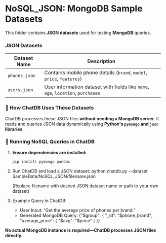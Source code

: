 # NoSQL_JSON: MongoDB Sample Datasets
This folder contains **JSON datasets** used for testing **MongoDB** queries.

### JSON Datasets
| Dataset Name   | Description |
|---------------|-------------|
| `phones.json`  | Contains mobile phone details (`brand`, `model`, `price`, `features`) |
| `users.json`   | User information dataset with fields like `name`, `age`, `location`, `purchases` |

### 🔹 How ChatDB Uses These Datasets
ChatDB processes these JSON files **without needing a MongoDB server**. It reads and queries JSON data dynamically using **Python's `pymongo` and `json` libraries**.

### 🚀 Running NoSQL Queries in ChatDB
1. **Ensure dependencies are installed:**
   ```bash
   pip install pymongo pandas
2. Run ChatDB and load a JSON dataset:
   python chatdb.py --dataset SampleData/NoSQL_JSON/filename.json

   (Replace filename with desired JSON dataset name or path to your own dataset)
3. Example Query in ChatDB:
   - User Input: “Get the average price of phones per brand.”
   - Generated MongoDB Query: {"$group": { "_id": "$phone_brand", "average_price": { "$avg": "$price" } }}
   
**No actual MongoDB instance is required—ChatDB processes JSON files directly.**
